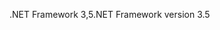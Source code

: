 <span data-ttu-id="f5970-101">.NET Framework 3,5</span><span class="sxs-lookup"><span data-stu-id="f5970-101">.NET Framework version 3.5</span></span>